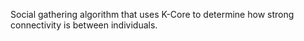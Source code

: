 Social gathering algorithm that uses K-Core to determine how strong connectivity is between individuals.

